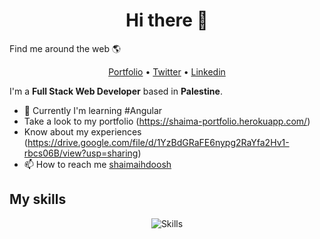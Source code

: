 <h1 align="center">Hi there 👋</h1>

 Find me around the web 🌎
 <p align="center">
  <a href="https://shaima-portfolio.herokuapp.com/">Portfolio</a> •
  <a href="https://twitter.com/shaimaihdoosh">Twitter</a> •
  <a href="https://www.linkedin.com/in/shaimaihdoosh/">Linkedin</a>
</p>



I'm a __Full Stack Web  Developer__ based in __Palestine__. 

* 💼 Currently I'm learning #Angular <br/>
* Take a look to my portfolio (https://shaima-portfolio.herokuapp.com/) <br/>
* Know about my experiences (https://drive.google.com/file/d/1YzBdGRaFE6nypg2RaYfa2Hv1-rbcs06B/view?usp=sharing)
* 📫 How to reach me [shaimaihdoosh](shaimaazmi0@gmail.com)

## My skills

<p align="center">
  <img align="center" alt="Skills" src="https://github.com/viclafouch/viclafouch/blob/master/img/pack.png" />
</p>




